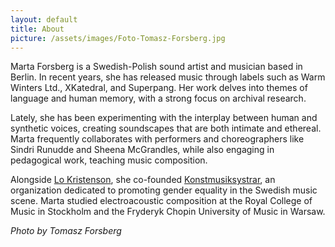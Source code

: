 ```yaml
---
layout: default
title: About
picture: /assets/images/Foto-Tomasz-Forsberg.jpg
---
```



Marta Forsberg is a Swedish-Polish sound artist and musician based in Berlin. In recent years, she has released music through labels such as Warm Winters Ltd., XKatedral, and Superpang. Her work delves into themes of language and human memory, with a strong focus on archival research. 

Lately, she has been experimenting with the interplay between human and synthetic voices, creating soundscapes that are both intimate and ethereal. Marta frequently collaborates with performers and choreographers like Sindri Runudde and Sheena McGrandles, while also engaging in pedagogical work, teaching music composition. 

Alongside [Lo Kristenson](https://lokristenson.com/), she co-founded [Konstmusiksystrar](http://konstmusiksystrar.se/), an organization dedicated to promoting gender equality in the Swedish music scene. Marta studied electroacoustic composition at the Royal College of Music in Stockholm and the Fryderyk Chopin University of Music in Warsaw.

*Photo by Tomasz Forsberg*
